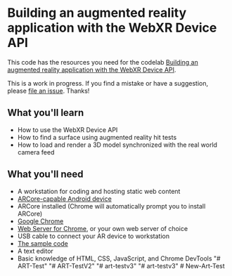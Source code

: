 # Building an augmented reality application with the WebXR Device API

This code has the resources you need for the codelab [Building an augmented reality application with the WebXR Device API](https://codelabs.developers.google.com/ar-with-webxr/#0).

This is a work in progress. If you find a mistake or have a suggestion, please [file an issue](https://github.com/googlecodelabs/ar-with-webxr/issues). Thanks!

## What you'll learn

* How to use the WebXR Device API
* How to find a surface using augmented reality hit tests
* How to load and render a 3D model synchronized with the real world camera feed

## What you'll need

* A workstation for coding and hosting static web content
* [ARCore-capable Android device](https://developers.google.com/ar/discover/#supported_devices)
* ARCore installed (Chrome will automatically prompt you to install ARCore)
* [Google Chrome](https://www.google.com/chrome/)
* [Web Server for Chrome](https://chrome.google.com/webstore/detail/web-server-for-chrome/ofhbbkphhbklhfoeikjpcbhemlocgigb), or your own web server of choice
* USB cable to connect your AR device to workstation
* [The sample code](https://github.com/googlecodelabs/ar-with-webxr/archive/refs/heads/master.zip)
* A text editor
* Basic knowledge of HTML, CSS, JavaScript, and Chrome DevTools
"# ART-Test" 
"# ART-TestV2" 
"# art-testv3" 
"# art-testv3" 
#   N e w - A r t - T e s t  
 